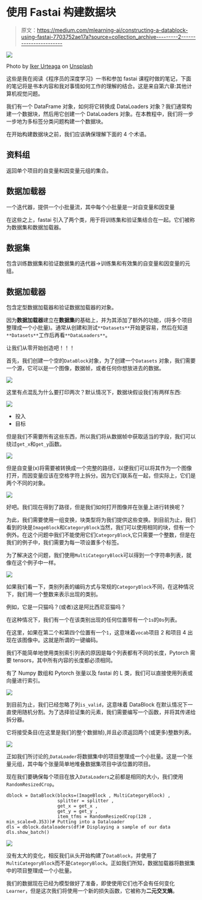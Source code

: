 # 使用 Fastai 构建数据块

> 原文：<https://medium.com/mlearning-ai/constructing-a-datablock-using-fastai-7703752ae17a?source=collection_archive---------2----------------------->

![](img/8af74e1af778c294f4322c5ed71fb31b.png)

Photo by [Iker Urteaga](https://unsplash.com/@iurte?utm_source=unsplash&utm_medium=referral&utm_content=creditCopyText) on [Unsplash](https://unsplash.com/s/photos/block?utm_source=unsplash&utm_medium=referral&utm_content=creditCopyText)

这些是我在阅读《程序员的深度学习》一书和参加 fastai 课程时做的笔记，下面的笔记将是书本内容和我对事情如何工作的理解的结合。这是来自第六章:其他计算机视觉问题。

我们有一个 DataFrame 对象，如何将它转换成 DataLoaders 对象？我们通常构建一个数据块，然后用它创建一个 DataLoaders 对象。在本教程中，我们将一步一步地为多标签分类问题构建一个数据块。

在开始构建数据块之前，我们应该确保理解下面的 4 个术语。

## 资料组

返回单个项目的自变量和因变量元组的集合。

## 数据加载器

一个迭代器，提供一个小批量流，其中每个小批量是一对自变量和因变量

在这些之上，fastai 引入了两个类，用于将训练集和验证集结合在一起。它们被称为数据集和数据加载器。

## 数据集

包含训练数据集和验证数据集的迭代器→训练集和有效集的自变量和因变量的元组。

## 数据加载器

包含定型数据加载器和验证数据加载器的对象。

因为**数据加载器**建立在**数据集**的基础上，并为其添加了额外的功能，(将多个项目整理成一个小批量)。通常从创建和测试`**Datasets**`开始更容易，然后在知道`**Datasets**`工作后再看`**DataLoaders**`。

让我们从零开始创造吧！！！

首先，我们创建一个空的`DataBlock`对象，为了创建一个`Datasets` 对象，我们需要一个源，它可以是一个图像，数据帧，或者任何你想放进去的数据。

![](img/3cd2a98c9c14bf70c93176f69191afd2.png)

这里有点混乱为什么要打印两次？默认情况下，数据块假设我们有两样东西:

![](img/4a466268237ead8204e27dc476af4fad.png)

*   投入
*   目标

但是我们不需要所有这些东西，所以我们将从数据帧中获取适当的字段，我们可以绕过`get_x`和`get_y`函数。

![](img/eda51dbbe1993630f39fdacefc50b11e.png)

但是自变量(x)将需要被转换成一个完整的路径，以便我们可以将其作为一个图像打开，而因变量应该在空格字符上拆分。因为它们联系在一起，但实际上，它们是两个不同的对象。

![](img/71b256a3e125e32f3b712aea6c3806b2.png)

好吧。我们现在得到了路径，但是我们如何打开图像并在张量上进行转换呢？

为此，我们需要使用一组变换，块类型将为我们提供这些变换。到目前为止，我们看到的块是`ImageBlock`和`CategoryBlock`当然，我们可以使用相同的块，但有一个例外。在这个问题中我们不能使用它们`CategoryBlock`,它只需要一个整数，但是在我们的例子中，我们需要为每一项设置多个标签。

为了解决这个问题，我们使用`MultiCategoryBlock`可以得到一个字符串列表，就像在这个例子中一样。

![](img/619585e4b2081b671fdcfa2632cbd7ea.png)

如果我们看一下，类别列表的编码方式与常规的`CategoryBlock`不同，在这种情况下，我们用一个整数来表示出现的类别。

例如，它是一只猫吗？(或者)这是阿比西尼亚猫吗？

在这种情况下，我们有一个在该类别出现的任何位置带有一个`1s`的`0s`列表。

在这里，如果在第二个和第四个位置有一个`1`，这意味着`vocab`项目 2 和项目 4 出现在该图像中。这就是所谓的一键编码。

我们不能简单地使用类别索引列表的原因是每个列表都有不同的长度，Pytorch 需要 tensors，其中所有内容的长度都必须相同。

有了 Numpy 数组和 Pytorch 张量以及 fastai 的 L 类，我们可以直接使用列表或向量进行索引。

![](img/923aa9272811a8e73c7a912a50c108dc.png)

到目前为止，我们已经忽略了列`is_valid`，这意味着 DataBlock 在默认情况下一直使用随机分割。为了选择验证集的元素，我们需要编写一个函数，并将其传递给拆分器。

它将接受条目(在这里是我们的整个数据帧),并且必须返回两个(或更多)整数列表。

![](img/60e35eb28baaedf2af547e9fa24c4d90.png)

正如我们所讨论的,`DataLoader`将数据集中的项目整理成一个小批量。这是一个张量元组，其中每个张量简单地堆叠数据集项目中该位置的项目。

现在我们要确保每个项目在放入`DataLoaders`之前都是相同的大小，我们使用`RandomResizedCrop`。

```
dblock = DataBlock(blocks=(ImageBlock , MultiCategoryBlock) , 
                   splitter = splitter , 
                   get_x = get_x , 
                   get_y = get_y , 
                   item_tfms = RandomResizedCrop(128 , min_scale=0.353))# Putting into a Dataloader
dls = dblock.dataloaders(df)# Displaying a sample of our data
dls.show_batch()
```

![](img/bf28c114f71a9ccb7d65aa619db13029.png)

没有太大的变化，相反我们从头开始构建了`DataBlock`，并使用了`MultiCategoryBlock`而不是`CategoryBlock`。正如我们所知，数据加载器将数据集中的项目整理成一个小批量。

我们的数据现在已经为模型做好了准备，即使使用它们也不会有任何变化`Learner`，但是这次我们将使用一个新的损失函数，它被称为**二元交叉熵**。